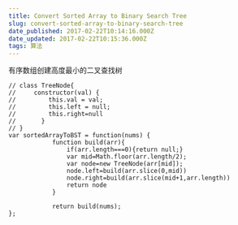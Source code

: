 ```yaml
---
title: Convert Sorted Array to Binary Search Tree
slug: convert-sorted-array-to-binary-search-tree
date_published: 2017-02-22T10:14:16.000Z
date_updated: 2017-02-22T10:15:36.000Z
tags: 算法
---
```


有序数组创建高度最小的二叉查找树

    // class TreeNode{
    //     constructor(val) {
    //         this.val = val;
    //         this.left = null;
    //         this.right=null
    //       }
    // }
    var sortedArrayToBST = function(nums) {
                function build(arr){
    				if(arr.length===0){return null;}
                    var mid=Math.floor(arr.length/2);
    				var node=new TreeNode(arr[mid]);
    				node.left=build(arr.slice(0,mid))
    				node.right=build(arr.slice(mid+1,arr.length))
    				return node
                }
    
                return build(nums);
    };
    
